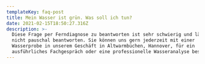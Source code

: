 ```yaml
---
templateKey: faq-post
title: Mein Wasser ist grün. Was soll ich tun?
date: 2021-02-15T18:50:27.316Z
description: >-
  Diese Frage per Ferndiagnose zu beantworten ist sehr schwierig und lässt sich
  nicht pauschal beantworten. Sie können uns gern jederzeit mit einer
  Wasserprobe in unserem Geschäft in Altwarmbüchen, Hannover, für ein
  ausführliches Fachgespräch oder eine professionelle Wasseranalyse besuchen.
---
```


